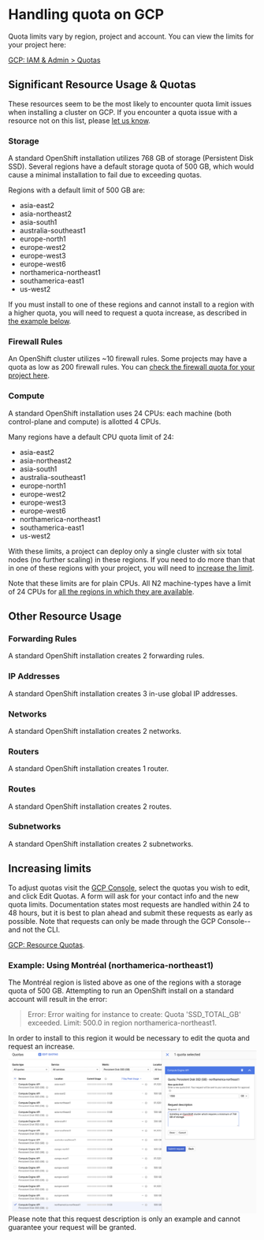 # Handling quota on GCP
Quota limits vary by region, project and account. You can view the limits for your project here:

[GCP: IAM & Admin > Quotas][gcp-console-quota]

## Significant Resource Usage & Quotas
These resources seem to be the most likely to encounter quota limit issues when installing a cluster on GCP. If you encounter a quota issue with a resource not on this list, please [let us know](https://github.com/openshift/installer/issues/new).

### Storage
A standard OpenShift installation utilizes 768 GB of storage (Persistent Disk SSD). Several regions have a default storage quota of 500 GB, which would cause a minimal installation to fail due to exceeding quotas. 

Regions with a default limit of 500 GB are:
* asia-east2
* asia-northeast2
* asia-south1
* australia-southeast1
* europe-north1
* europe-west2
* europe-west3
* europe-west6
* northamerica-northeast1
* southamerica-east1
* us-west2 

If you must install to one of these regions and cannot install to a region with a higher quota, you will need to request a quota increase, as described in [the example below](#increasing-limits).

### Firewall Rules
An OpenShift cluster utilizes ~10 firewall rules. Some projects may have a quota as low as 200 firewall rules. You can [check the firewall quota for your project here](https://console.cloud.google.com/iam-admin/quotas?service=compute.googleapis.com&metric=Firewall%20rules&_ga=2.10895548.-966099186.1563042928).

### Compute
A standard OpenShift installation uses 24 CPUs: each machine (both control-plane and compute) is allotted 4 CPUs. 

Many regions have a default CPU quota limit of 24:
* asia-east2
* asia-northeast2
* asia-south1
* australia-southeast1
* europe-north1
* europe-west2
* europe-west3
* europe-west6
* northamerica-northeast1
* southamerica-east1
* us-west2

With these limits, a project can deploy only a single cluster with six total nodes (no further scaling) in these regions. If you need to do more than that in one of these regions with your project, you will need to [increase the limit](#increasing-limits).

Note that these limits are for plain CPUs. All N2 machine-types have a limit of 24 CPUs for [all the regions in which they are available](https://cloud.google.com/compute/docs/regions-zones/#available).

## Other Resource Usage
### Forwarding Rules
A standard OpenShift installation creates 2 forwarding rules.

### IP Addresses
A standard OpenShift installation creates 3 in-use global IP addresses.  

### Networks
A standard OpenShift installation creates 2 networks.

### Routers
A standard OpenShift installation creates 1 router.

### Routes
A standard OpenShift installation creates 2 routes.

### Subnetworks
A standard OpenShift installation creates 2 subnetworks.

## Increasing limits
To adjust quotas visit the [GCP Console][gcp-console-quota], select the quotas you wish to edit, and click Edit Quotas. A form will ask for your contact info and the new quota limits. Documentation states most requests are handled within 24 to 48 hours, but it is best to plan ahead and submit these requests as early as possible. Note that requests can only be made through the GCP Console--and not the CLI.

[GCP: Resource Quotas][gcp-docs-quota].

[gcp-console-quota]: https://console.cloud.google.com/iam-admin/quotas
[gcp-docs-quota]: https://cloud.google.com/compute/quotas

### Example: Using Montréal (northamerica-northeast1)
The Montréal region is listed above as one of the regions with a storage quota of 500 GB. Attempting to run an OpenShift install on a standard account will result in the error: 

>Error: Error waiting for instance to create: Quota 'SSD_TOTAL_GB' exceeded.  Limit: 500.0 in region northamerica-northeast1. 


In order to install to this region it would be necessary to edit the quota and request an increase. 
![Edit GCP Quota](images/gcp-quota.png)
Please note that this request description is only an example and cannot guarantee your request will be granted.
